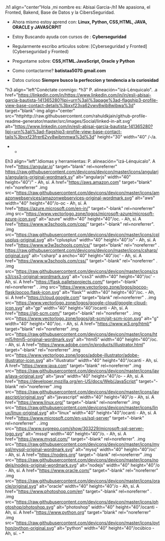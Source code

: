 .h1 align="center"Hola ,mi nombre es: Abisai Garcia-/h1
Me apasiona, el Fronted, Bakend, Base de Datos y la CibersSeguridad.

- Ahora mismo estoy aprend con: **Linux, Python, CSS,HTML, JAVA, ORACLE y JAVASCRPIT**

- Estoy Buscando ayuda con cursos de : **Cyberseguridad**

- Regularmente escribo articulos sobre: [Cyberseguridad y Fronted](Cyberseguridad y Fronted)

- Preguntame sobre: **CSS,HTML.JavaScript, Oracle y Python**

- Como contactarme? **batistaa5070.gmail.com**

- Datos curioso **Siempre busco la perfeccion y tendencia a la curiosidad**

"h3 align="left"Conéctate conmigo: *h3"
P. alineación="izá-Lénquicalo".
.a href="https://linkedin.com/in/https://www.linkedin.com/in/in/esli-abisai-garcia-bautista-141365280?lipi=urn%3ali%3apage%3ad-flagship3-profile-view-base-contact-details%3bxxf23va62vwv8wib8wibwa%3d" target="blank"-img align="center" src="httphttp://raw.githubusercontent.com/rahuldkjain/github-profile-readme-generator/master/src/images/Social/linked-in-alt.svg" alt="https://www.linkedin.com/in/esli-abisai-garcia-bautista-141365280?lipi=urn%3ali%3ad-flagship3-profile-view-base-contact-tails%3bvxf23frer62vv8wibmmwa%3d%3d" height="30" width="40" /-/a.
- *

Eh3 align="left".Idiomas y herramientas:
P. alineación="izá-Lénquicalo". A href="https://angular.io" target="blank" rel=noreferrer" https://raw.githubusercontent.com/devicons/devicon/master/icons/angularjs/angularjs-original-wordmark.sv" alt="angularjs" width="40" height="40"/" - Ah, sí. A href="https://aws.amazon.com" target="blank" rel="noreferrer" .img src="https://raw.githubusercontent.com/devicons/devicon/master/icons/amazonwebservices/amazonwebservices-original-wordmark.svg" alt="aws" width="40" height="40"/o-oc - Ah, sí. A href="https://azure.microsoft.com/en-in/" target="-blank" rel=noreferrer" .img src="https://www.vectorlogo.zone/logos/microsoft-azure/microsoft-azure-icon.svg" alt="azure" width="40" height="40"/oc. - Ah, sí. A href="https://www.w3schools.com/cpp/" target="-blank" rel=noreferrer". .img src="https://raw.githubusercontent.com/devicons/devicon/master/icons/cplusplus-original.svg" alt="cplusplus" width="40" height="40"/o" - Ah, sí. A href="https://www.w3w3schools.com/cs/" target="blank" rel="noreferrer" . https://raw.githubusercontent.com/devicons/devicon/master/icons/csharp/original.svg" alt="csharp" a ancho="40" height="40"/oc' - Ah, sí. A href="https://www.w3schools.com/css/" target="-blank" rel="noreferrer" . .img src="https://raw.githubusercontent.com/devicons/devicon/master/icons/css3/css3-original-wordmark.svg" alt="css3" width="40" height="40"/oc' - Ah, sí. A href="https://flask.palletsprojects.com/" target="-blank" rel=noreferrer" . .img src="https://www.vectorlogo.zone/logos/pocoo-flask/pocoo.flask-icon.svg" alt="flask"" width="40" height="40"/oc. - Ah, sí. A href="https://cloud.google.com" target="blank" rel=noreferrer" . .img src="https://www.vectorlogo.zone/logos/google-cloud/google-cloud-icon.svg" alt="gp" width="40" height="40"/ocanti - Ah, sí. A href="https://git-scm.com/" target="-blank" rel="noreferrer" . .img src="https://www.vectorlogo.zone/logos/git-scm/git-scm-icon.svg" alt="g" width="40" height="40"/oc. - Ah, sí. A href="https://www.w3.org/html/" target="blank" rel="noreferrer" .img src="https://raw.githubusercontent.com/devicons/devicon/master/icons/html5/html5-original-wordmark.svg" alt="html5" width="40" height="40"/oc. - Ah, sí. A href="https://www.adobe.com/in/products/illustrator.html" target="-blank" rel="noreferrer" .img src="https://www.vectorlogo.zone/logos/adobe-illustrator/adobe-illustrator-icon.svg" alt="illustrator" width="40" height="40"/ocanti - Ah, sí. A href="https://www.java.com" target="blank" rel=noreferrer" .img src="https://raw.githubusercontent.com/devicons/devicon/master/icons/java/java-original.svg" alt="java" width="40" height="40"/o- - Ah, sí. A href="https://developer.mozilla.org/en-US/docs/Web/JavaScript" target="-blank" rel="noreferrer" .img src="https://raw.githubusercontent.com/devicons/devicon/master/icons/javascript/original.svg" alt="javascript" width="40" height="40"/o - Ah, sí. A href="https://www.linux.org/" target="-blank" rel=noreferrer" .img src="https://raw.githubusercontent.com/devicons/devicon/master/icons/linux/linux-original.svg" alt="linux" width="40" height="40"/ocanti - Ah, sí. A href="https://www.microsoft.com/en-us/sql-server" target="-blank" rel=noreferrer" . .img src="https://www.svgrepo.com/show/303229/microsoft-sql-server-logo.svg" alt="mssql" width="40" height="40"/o. - Ah, sí. A href="https://www.mysql.com/" target="-blank" rel=noreferrer". .img src="https://raw.githubusercontent.com/devicons/devicon/master/icons/mysql/mysql-original-wordmark.svg" alt="mysq" width="40" height="40"/oc' - Ah, sí. A href="https://nodejs.org" target="-blank" rel=noreferrer" .img src="https://raw.githubusercontent.com/devicons/devicon/master/icons/nodejs/nodejs-original-wordmark.svg" alt="nodejs" width="40" height="40"/o - Ah, sí. A href="https://www.oracle.com/" target="-blank" rel="noreferrer" .img src="https://raw.githubusercontent.com/devicons/devicon/master/icons/oracle/original.svg" alt="oracle" width="40" height="40"/o - Ah, sí. A href="https://www.photoshop.com/en" target="-blank" rel=noreferrer" . .img src="https://raw.githubusercontent.com/devicons/devicon/master/icons/photoshop/photoshop.svg" alt="photoshop" width="40" height="40"/ocanti - Ah, sí. A href="https://www.python.org" target="blank" rel="noreferrer" .img src="https://raw.githubusercontent.com/devicons/devicon/master/icons/python/python-original.svg" alt="python" width="40" height="40"/ocúbico - Ah, sí. - *

